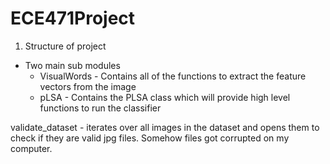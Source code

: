 # ECE471Project
1. Structure of project  
  * Two main sub modules
     * VisualWords - Contains all of the functions to extract the feature vectors from the image
     * pLSA - Contains the PLSA class which will provide high level functions to run the classifier
     
validate_dataset - iterates over all images in the dataset and opens them to check if they are valid jpg files. Somehow files got corrupted on my computer.
